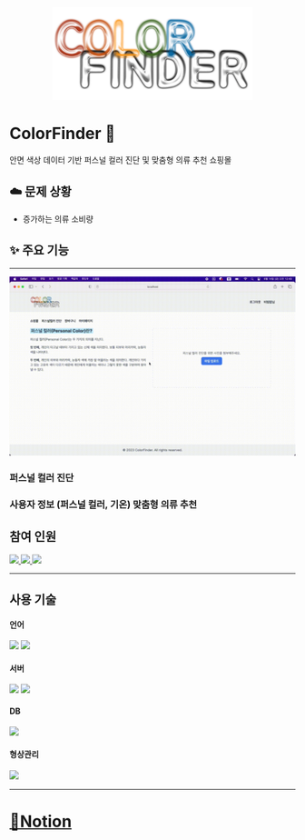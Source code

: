 <p align="center">
  <img src="https://github.com/chaeha617/capstone_colorfinder/blob/master/README/logo.png" alt="로고" width="70%" />
</p>

# ColorFinder 🎨
안면 색상 데이터 기반 퍼스널 컬러 진단 및
맞춤형 의류 추천 쇼핑몰

<h2> ☁️ 문제 상황 </h2>

+ 증가하는 의류 소비량

<h2> ✨ 주요 기능 </h2>

***

![gif](https://github.com/chaeha617/capstone_colorfinder/blob/master/README/영상.gif)


<h3> 퍼스널 컬러 진단 </h3>
<h3>사용자 정보 (퍼스널 컬러, 기온) 맞춤형 의류 추천</h3>





## 참여 인원
<a href="https://github.com/chaeha617" align="center">
  <img src=https://img.shields.io/badge/chaeha617-e67c7c?style=flat-square/>
</a>
<a href="https://github.com/go-ring" align="center">
  <img src=https://img.shields.io/badge/goring-7dd600?style=flat-square/>
</a>
<a href="https://github.com/kimju-hee" align="center">
  <img src=https://img.shields.io/badge/kimjuhee-ed61e6?style=flat-square/>
</a>

* * *
## 사용 기술

#### 언어
<img src="https://img.shields.io/badge/java-007396?style=for-the-badge&logo=java&logoColor=white"> <img src="https://img.shields.io/badge/python-3776AB?style=for-the-badge&logo=python&logoColor=white">

#### 서버
<img src="https://img.shields.io/badge/spring-6DB33F?style=for-the-badge&logo=spring&logoColor=white"> <img src="https://img.shields.io/badge/flask-000000?style=for-the-badge&logo=flask&logoColor=white">

#### DB
<img src="https://img.shields.io/badge/mysql-4479A1?style=for-the-badge&logo=mysql&logoColor=white">

#### 형상관리
<img src="https://img.shields.io/badge/github-181717?style=for-the-badge&logo=github&logoColor=white">

* * *

 # [📜Notion](https://luxuriant-operation-960.notion.site/ColorFinder-10e82ee6f50a80cf9fbcfc06deac29e5?pvs=4)
